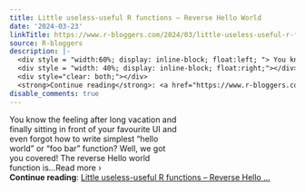 ```yaml
---
title: Little useless-useful R functions – Reverse Hello World
date: '2024-03-23'
linkTitle: https://www.r-bloggers.com/2024/03/little-useless-useful-r-functions-reverse-hello-world/
source: R-bloggers
description: |-
  <div style = "width:60%; display: inline-block; float:left; "> You know the feeling after long vacation and finally sitting in front of your favourite UI and even forgot how to write simplest “hello world” or “foo bar” function? Well, we got you covered! The reverse Hello world function is…Read more ›</div>
  <div style = "width: 40%; display: inline-block; float:right;"></div>
  <div style="clear: both;"></div>
  <strong>Continue reading</strong>: <a href="https://www.r-bloggers.com/2024/03/little-useless-useful-r-functions-reverse-hello-world/">Little useless-useful R functions – Reverse Hello ...
disable_comments: true
---
```

<div style = "width:60%; display: inline-block; float:left; "> You know the feeling after long vacation and finally sitting in front of your favourite UI and even forgot how to write simplest “hello world” or “foo bar” function? Well, we got you covered! The reverse Hello world function is…Read more ›</div>
<div style = "width: 40%; display: inline-block; float:right;"></div>
<div style="clear: both;"></div>
<strong>Continue reading</strong>: <a href="https://www.r-bloggers.com/2024/03/little-useless-useful-r-functions-reverse-hello-world/">Little useless-useful R functions – Reverse Hello ...